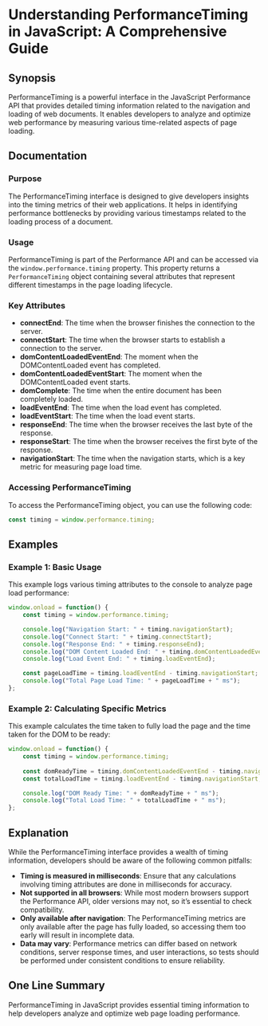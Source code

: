 <!--
Meta Description: # Understanding PerformanceTiming in JavaScript: A Comprehensive Guide ## Synopsis PerformanceTiming is a powerful interface in the JavaScript Perform...
Meta Keywords: timing, time, performance, performancetiming, when
-->

# Understanding PerformanceTiming in JavaScript: A Comprehensive Guide

## Synopsis
PerformanceTiming is a powerful interface in the JavaScript Performance API that provides detailed timing information related to the navigation and loading of web documents. It enables developers to analyze and optimize web performance by measuring various time-related aspects of page loading.

## Documentation

### Purpose
The PerformanceTiming interface is designed to give developers insights into the timing metrics of their web applications. It helps in identifying performance bottlenecks by providing various timestamps related to the loading process of a document.

### Usage
PerformanceTiming is part of the Performance API and can be accessed via the `window.performance.timing` property. This property returns a `PerformanceTiming` object containing several attributes that represent different timestamps in the page loading lifecycle.

### Key Attributes
- **connectEnd**: The time when the browser finishes the connection to the server.
- **connectStart**: The time when the browser starts to establish a connection to the server.
- **domContentLoadedEventEnd**: The moment when the DOMContentLoaded event has completed.
- **domContentLoadedEventStart**: The moment when the DOMContentLoaded event starts.
- **domComplete**: The time when the entire document has been completely loaded.
- **loadEventEnd**: The time when the load event has completed.
- **loadEventStart**: The time when the load event starts.
- **responseEnd**: The time when the browser receives the last byte of the response.
- **responseStart**: The time when the browser receives the first byte of the response.
- **navigationStart**: The time when the navigation starts, which is a key metric for measuring page load time.

### Accessing PerformanceTiming
To access the PerformanceTiming object, you can use the following code:

```javascript
const timing = window.performance.timing;
```

## Examples

### Example 1: Basic Usage
This example logs various timing attributes to the console to analyze page load performance:

```javascript
window.onload = function() {
    const timing = window.performance.timing;

    console.log("Navigation Start: " + timing.navigationStart);
    console.log("Connect Start: " + timing.connectStart);
    console.log("Response End: " + timing.responseEnd);
    console.log("DOM Content Loaded End: " + timing.domContentLoadedEventEnd);
    console.log("Load Event End: " + timing.loadEventEnd);

    const pageLoadTime = timing.loadEventEnd - timing.navigationStart;
    console.log("Total Page Load Time: " + pageLoadTime + " ms");
};
```

### Example 2: Calculating Specific Metrics
This example calculates the time taken to fully load the page and the time taken for the DOM to be ready:

```javascript
window.onload = function() {
    const timing = window.performance.timing;
    
    const domReadyTime = timing.domContentLoadedEventEnd - timing.navigationStart;
    const totalLoadTime = timing.loadEventEnd - timing.navigationStart;

    console.log("DOM Ready Time: " + domReadyTime + " ms");
    console.log("Total Load Time: " + totalLoadTime + " ms");
};
```

## Explanation
While the PerformanceTiming interface provides a wealth of timing information, developers should be aware of the following common pitfalls:
- **Timing is measured in milliseconds**: Ensure that any calculations involving timing attributes are done in milliseconds for accuracy.
- **Not supported in all browsers**: While most modern browsers support the Performance API, older versions may not, so it’s essential to check compatibility.
- **Only available after navigation**: The PerformanceTiming metrics are only available after the page has fully loaded, so accessing them too early will result in incomplete data.
- **Data may vary**: Performance metrics can differ based on network conditions, server response times, and user interactions, so tests should be performed under consistent conditions to ensure reliability.

## One Line Summary
PerformanceTiming in JavaScript provides essential timing information to help developers analyze and optimize web page loading performance.